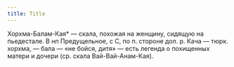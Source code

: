 ```yaml
---
title: Title
---
```


Хорхма-Балам-Кая* — скала, похожая на женщину, сидящую на пьедестале. В нп
Предущельное, с С, по п. стороне дол. р. Кача — тюрк. хорхма, — бала — «не
бойся, дитя» — есть легенда о похищенных матери и дочери (ср. скала
Вай-Вай-Анам-Кая).
